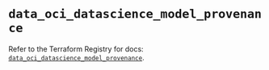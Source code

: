 # `data_oci_datascience_model_provenance`

Refer to the Terraform Registry for docs: [`data_oci_datascience_model_provenance`](https://registry.terraform.io/providers/oracle/oci/7.19.0/docs/data-sources/datascience_model_provenance).
